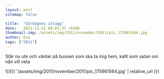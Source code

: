 ```yaml
---
layout: post
sitemap: false

title:  "Gårdagens inlägg"
date:   2011-11-21 08:01:37 +0100
thumbnail-img: /assets/img/2011/november/2011/pic_175861564.jpg
author: Eva
tags: ["2011"]
---
```


Står nu ute och väntar på bussen som ska ta mig hem, kallt som satan om nån vill veta

![]({{ '/assets/img/2011/november/2011/pic_175861564.jpg'  | relative_url }})

